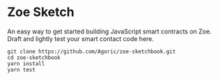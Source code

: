 # Zoe Sketch

An easy way to get started building JavaScript smart contracts on Zoe.
Draft and lightly test your smart contact code here.

```
git clone https://github.com/Agoric/zoe-sketchbook.git
cd zoe-sketchbook
yarn install
yarn test
```
